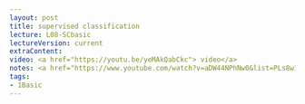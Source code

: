 ```yaml
---
layout: post
title: supervised classification 
lecture: L08-SCbasic
lectureVersion: current
extraContent: 
video: <a href="https://youtu.be/yeMAkQabCkc"> video</a> 
notes: <a href="https://www.youtube.com/watch?v=aDW44NPhNw0&list=PLs8w1Cdi-zvY9ICoYqu1XV0YoTQgShXw2">Error Metrics</a>
tags:
- 1Basic
---
```

